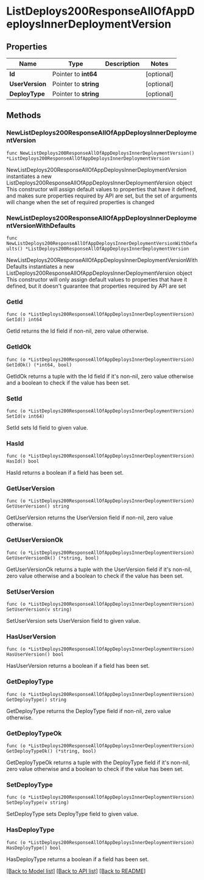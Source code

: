 # ListDeploys200ResponseAllOfAppDeploysInnerDeploymentVersion

## Properties

Name | Type | Description | Notes
------------ | ------------- | ------------- | -------------
**Id** | Pointer to **int64** |  | [optional] 
**UserVersion** | Pointer to **string** |  | [optional] 
**DeployType** | Pointer to **string** |  | [optional] 

## Methods

### NewListDeploys200ResponseAllOfAppDeploysInnerDeploymentVersion

`func NewListDeploys200ResponseAllOfAppDeploysInnerDeploymentVersion() *ListDeploys200ResponseAllOfAppDeploysInnerDeploymentVersion`

NewListDeploys200ResponseAllOfAppDeploysInnerDeploymentVersion instantiates a new ListDeploys200ResponseAllOfAppDeploysInnerDeploymentVersion object
This constructor will assign default values to properties that have it defined,
and makes sure properties required by API are set, but the set of arguments
will change when the set of required properties is changed

### NewListDeploys200ResponseAllOfAppDeploysInnerDeploymentVersionWithDefaults

`func NewListDeploys200ResponseAllOfAppDeploysInnerDeploymentVersionWithDefaults() *ListDeploys200ResponseAllOfAppDeploysInnerDeploymentVersion`

NewListDeploys200ResponseAllOfAppDeploysInnerDeploymentVersionWithDefaults instantiates a new ListDeploys200ResponseAllOfAppDeploysInnerDeploymentVersion object
This constructor will only assign default values to properties that have it defined,
but it doesn't guarantee that properties required by API are set

### GetId

`func (o *ListDeploys200ResponseAllOfAppDeploysInnerDeploymentVersion) GetId() int64`

GetId returns the Id field if non-nil, zero value otherwise.

### GetIdOk

`func (o *ListDeploys200ResponseAllOfAppDeploysInnerDeploymentVersion) GetIdOk() (*int64, bool)`

GetIdOk returns a tuple with the Id field if it's non-nil, zero value otherwise
and a boolean to check if the value has been set.

### SetId

`func (o *ListDeploys200ResponseAllOfAppDeploysInnerDeploymentVersion) SetId(v int64)`

SetId sets Id field to given value.

### HasId

`func (o *ListDeploys200ResponseAllOfAppDeploysInnerDeploymentVersion) HasId() bool`

HasId returns a boolean if a field has been set.

### GetUserVersion

`func (o *ListDeploys200ResponseAllOfAppDeploysInnerDeploymentVersion) GetUserVersion() string`

GetUserVersion returns the UserVersion field if non-nil, zero value otherwise.

### GetUserVersionOk

`func (o *ListDeploys200ResponseAllOfAppDeploysInnerDeploymentVersion) GetUserVersionOk() (*string, bool)`

GetUserVersionOk returns a tuple with the UserVersion field if it's non-nil, zero value otherwise
and a boolean to check if the value has been set.

### SetUserVersion

`func (o *ListDeploys200ResponseAllOfAppDeploysInnerDeploymentVersion) SetUserVersion(v string)`

SetUserVersion sets UserVersion field to given value.

### HasUserVersion

`func (o *ListDeploys200ResponseAllOfAppDeploysInnerDeploymentVersion) HasUserVersion() bool`

HasUserVersion returns a boolean if a field has been set.

### GetDeployType

`func (o *ListDeploys200ResponseAllOfAppDeploysInnerDeploymentVersion) GetDeployType() string`

GetDeployType returns the DeployType field if non-nil, zero value otherwise.

### GetDeployTypeOk

`func (o *ListDeploys200ResponseAllOfAppDeploysInnerDeploymentVersion) GetDeployTypeOk() (*string, bool)`

GetDeployTypeOk returns a tuple with the DeployType field if it's non-nil, zero value otherwise
and a boolean to check if the value has been set.

### SetDeployType

`func (o *ListDeploys200ResponseAllOfAppDeploysInnerDeploymentVersion) SetDeployType(v string)`

SetDeployType sets DeployType field to given value.

### HasDeployType

`func (o *ListDeploys200ResponseAllOfAppDeploysInnerDeploymentVersion) HasDeployType() bool`

HasDeployType returns a boolean if a field has been set.


[[Back to Model list]](../README.md#documentation-for-models) [[Back to API list]](../README.md#documentation-for-api-endpoints) [[Back to README]](../README.md)


